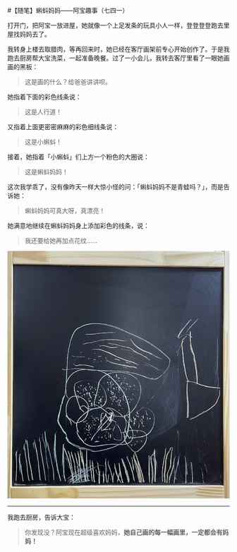 #【随笔】蝌蚪妈妈——阿宝趣事（七四一）

打开门，把阿宝一放进屋，她就像一个上足发条的玩具小人一样，登登登登跑去里屋找妈妈去了。

我转身上楼去取腊肉，等再回来时，她已经在客厅画架前专心开始创作了。于是我跑去厨房帮大宝洗菜，一起准备晚餐。过了一小会儿，我转去客厅里看了一眼她画画的黑板：

> 这是画的什么？给爸爸讲讲呗。

她指着下面的彩色线条说：

> 这是人行道！

又指着上面更密密麻麻的彩色细线条说：

> 这是小蝌蚪！

接着，她指着「小蝌蚪」们上方一个粉色的大圈说：

> 这是蝌蚪妈妈！

这次我学乖了，没有像昨天一样大惊小怪的问：「蝌蚪妈妈不是青蛙吗？」，而是告诉她：

> 蝌蚪妈妈可真大呀，真漂亮！

她满意地继续在蝌蚪妈妈身上添加彩色的线条，说：

> 我还要给她再加点花纹……

![蝌蚪妈妈](tadpole-mom.jpeg)

----

我跑去厨房，告诉大宝：

> 你发现没？阿宝现在超级喜欢妈妈，**她自己画的每一幅画里，一定都会有妈妈！**

